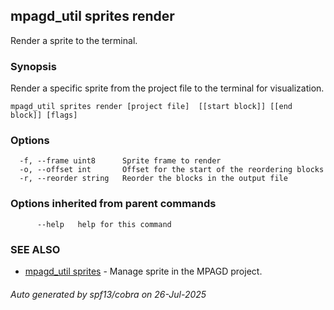 ## mpagd_util sprites render

Render a sprite to the terminal.

### Synopsis

Render a specific sprite from the project file to the terminal for visualization.

```
mpagd_util sprites render [project file]  [[start block]] [[end block]] [flags]
```

### Options

```
  -f, --frame uint8      Sprite frame to render
  -o, --offset int       Offset for the start of the reordering blocks
  -r, --reorder string   Reorder the blocks in the output file
```

### Options inherited from parent commands

```
      --help   help for this command
```

### SEE ALSO

* [mpagd_util sprites](mpagd_util_sprites.md)	 - Manage sprite in the MPAGD project.

###### Auto generated by spf13/cobra on 26-Jul-2025
